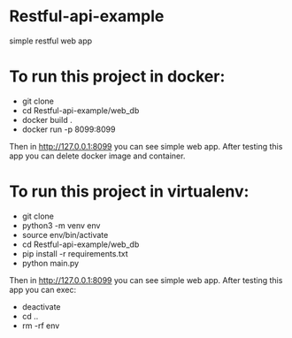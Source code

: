 # Restful-api-example
simple restful web app


# To run this project in docker:
 - git clone <Restful-api-example>
 - cd Restful-api-example/web_db
 - docker build .
 - docker run -p 8099:8099 <image>

Then in http://127.0.0.1:8099 you can see simple web app.
After testing this app you can delete docker image and container.


# To run this project in virtualenv:
 - git clone <Restful-api-example>
 - python3 -m venv env
 - source env/bin/activate
 - cd Restful-api-example/web_db
 - pip install -r requirements.txt
 - python main.py

Then in http://127.0.0.1:8099 you can see simple web app.
After testing this app you can exec: 
 - deactivate
 - cd ..
 - rm -rf env
